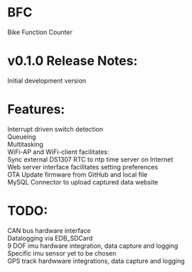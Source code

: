 # BFC
Bike Function Counter

# v0.1.0 Release Notes:

Initial development version
# Features:
  Interrupt driven switch detection<br/>
  Queueing<br/>
  Multitasking <br/>
  WiFi-AP and WiFi-client facilitates:<br/>
    Sync external DS1307 RTC to ntp time server on Internet<br/>
    Web server interface facilitates setting preferences<br/>
    OTA Update firmware from GitHub and local file<br/>
    MySQL Connector to upload captured data website<br/>
  
# TODO:
  CAN bus hardware interface<br/>
  Datalogging via EDB_SDCard<br/>
  9 DOF imu hardware integration, data capture and logging<br/>
    Specific imu sensor yet to be chosen<br/>
  GPS track hardwware integrations, data capture and logging<br/>
  
